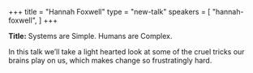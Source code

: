 +++
title = "Hannah Foxwell"
type = "new-talk"
speakers = [
        "hannah-foxwell",
]
+++
<div class="col-12">
<p><strong>Title:</strong> Systems are Simple. Humans are Complex.</p>

<p>In this talk we’ll take a light hearted look at some of the cruel tricks our brains play on us, which makes change so frustratingly hard.</p>

</div>